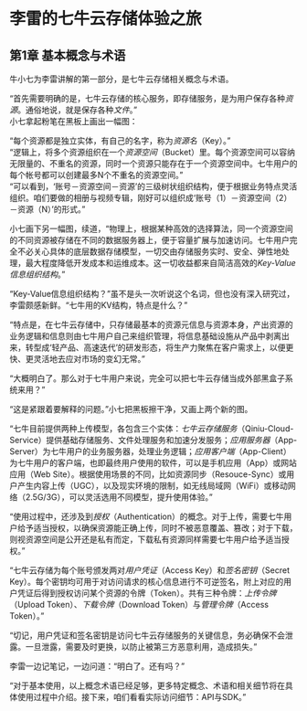 # 李雷的七牛云存储体验之旅  

## 第1章 基本概念与术语  

牛小七为李雷讲解的第一部分，是七牛云存储相关概念与术语。  

“首先需要明确的是，七牛云存储的核心服务，即存储服务，是为用户保存各种*资源*。通俗地说，就是保存各种*文件*。”  
小七拿起粉笔在黑板上画出一幅图：  



“每个资源都是独立实体，有自己的名字，称为*资源名*（Key）。”  
“逻辑上，将多个资源组织在一个*资源空间*（Bucket）里。每个资源空间可以容纳无限量的、不重名的资源，同时一个资源只能存在于一个资源空间中。七牛用户的每个帐号都可以创建最多N个不重名的资源空间。”  
“可以看到，‘账号－资源空间－资源’的三级树状组织结构，便于根据业务特点灵活组织。咱们要做的相册与视频专辑，刚好可以组织成‘账号（1）－资源空间（2）－资源（N）’的形式。”  

小七画下另一幅图，续道，“物理上，根据某种高效的选择算法，同一个资源空间的不同资源被存储在不同的数据服务器上，便于容量扩展与加速访问。七牛用户完全不必关心具体的底层数据存储模型，一切交由存储服务实时、安全、弹性地处理，最大程度降低开发成本和运维成本。这一切收益都来自简洁高效的*Key-Value信息组织结构*。”  

“Key-Value信息组织结构？”虽不是头一次听说这个名词，但也没有深入研究过，李雷颇感新鲜。“七牛用的KV结构，特点是什么？”  

“特点是，在七牛云存储中，只存储最基本的资源元信息与资源本身，产出资源的业务逻辑和信息则由七牛用户自己来组织管理，将信息基础设施从产品中剥离出来，转型成‘轻产品、高速迭代’的研发形态，将生产力聚焦在客户需求上，以便更快、更灵活地去应对市场的变幻无常。”  

“大概明白了。那么对于七牛用户来说，完全可以把七牛云存储当成外部黑盒子系统来用？”  

“这是紧跟着要解释的问题。”小七把黑板擦干净，又画上两个新的图。  



“七牛目前提供两种上传模型，各包含三个实体：*七牛云存储服务*（Qiniu-Cloud-Service）提供基础存储服务、文件处理服务和加速分发服务；*应用服务器*（App-Server）为七牛用户的业务服务器，处理业务逻辑；*应用客户端*（App-Client）为七牛用户的客户端，也即最终用户使用的软件，可以是手机应用（App）或网站应用（Web Site）。根据使用场景的不同，比如资源同步（Resouce-Sync）或用户产生内容上传（UGC），以及现实环境的限制，如无线局域网（WiFi）或移动网络（2.5G/3G），可以灵活选用不同模型，提升使用体验。”  

“使用过程中，还涉及到*授权*（Authentication）的概念。对于上传，需要七牛用户给予适当授权，以确保资源能正确上传，同时不被恶意覆盖、篡改；对于下载，则视资源空间是公开还是私有而定，下载私有资源同样需要七牛用户给予适当授权。”  

“七牛云存储为每个账号颁发两对*用户凭证*（Access Key）和*签名密钥*（Secret Key）。每个密钥均可用于对访问请求的核心信息进行不可逆签名，附上对应的用户凭证后得到授权访问某个资源的令牌（Token）。共有三种令牌：*上传令牌*（Upload Token）、*下载令牌*（Download Token）与*管理令牌*（Access Token）。”  

“切记，用户凭证和签名密钥是访问七牛云存储服务的关键信息，务必确保不会泄露。一旦泄露，需要及时更换，以防止被第三方恶意利用，造成损失。”  

李雷一边记笔记，一边问道：“明白了。还有吗？”  

“对于基本使用，以上概念术语已经足够，更多特定概念、术语和相关细节将在具体使用过程中介绍。接下来，咱们看看实际访问细节：API与SDK。”  

